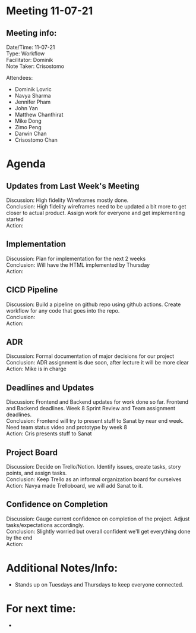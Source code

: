 # Meeting 11-07-21
## Meeting info:
Date/Time: 11-07-21\
Type: Workflow\
Facilitator: Dominik\
Note Taker: Crisostomo

Attendees:
- Dominik Lovric
- Navya Sharma
- Jennifer Pham
- John Yan
- Matthew Chanthirat
- Mike Dong
- Zimo Peng
- Darwin Chan
- Crisostomo Chan

# Agenda
## Updates from Last Week's Meeting
Discussion: High fidelity Wireframes mostly done. \
Conclusion: High fidelity wireframes need to be updated a bit more to get closer to actual product. Assign work for everyone and get implementing started\
Action: 

## Implementation 
Discussion: Plan for implementation for the next 2 weeks\
Conclusion: Will have the HTML implemented by Thursday\
Action:

## CICD Pipeline
Discussion: Build a pipeline on github repo using github actions. Create workflow for any code that goes into the repo.\
Conclusion:\
Action:

## ADR
Discussion: Formal documentation of major decisions for our project\
Conclusion: ADR assignment is due soon, after lecture it will be more clear\
Action: Mike is in charge

## Deadlines and Updates
Discussion: Frontend and Backend updates for work done so far. Frontend and Backend deadlines. Week 8 Sprint Review and Team assignment deadlines.\
Conclusion: Frontend will try to present stuff to Sanat by near end week. Need team status video and prototype by week 8\
Action: Cris presents stuff to Sanat

## Project Board
Discussion: Decide on Trello/Notion. Identify issues, create tasks, story points, and assign tasks. \
Conclusion: Keep Trello as an informal organization board for ourselves\
Action: Navya made Trelloboard, we will add Sanat to it. 

## Confidence on Completion
Discussion: Gauge current confidence on completion of the project. Adjust tasks/expectations accordingly.\
Conclusion: Slightly worried but overall confident we'll get everything done by the end\
Action:


# Additional Notes/Info:
- Stands up on Tuesdays and Thursdays to keep everyone connected.

# For next time:
- 

